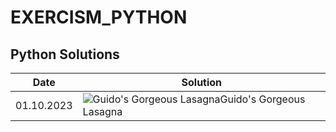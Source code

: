 # EXERCISM_PYTHON

## Python Solutions

| Date             | Solution                                                                |
| ----------------- | ------------------------------------------------------------------ |
| 01.10.2023 | ![Guido's Gorgeous Lasagna](https://exercism.org/tracks/python/exercises/guidos-gorgeous-lasagna/solutions/Namitha-S-11465)Guido's Gorgeous Lasagna |


